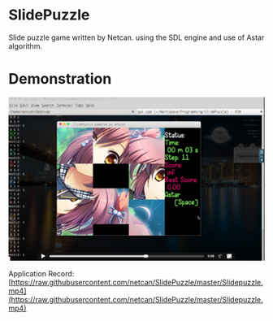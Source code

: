 # SlidePuzzle
Slide puzzle game written by Netcan. using the SDL engine and use of Astar algorithm.

# Demonstration
[![screencast](Slidepuzzle.png)](https://raw.githubusercontent.com/netcan/SlidePuzzle/master/Slidepuzzle.mp4)

Application Record: [https://raw.githubusercontent.com/netcan/SlidePuzzle/master/Slidepuzzle.mp4](https://raw.githubusercontent.com/netcan/SlidePuzzle/master/Slidepuzzle.mp4)
